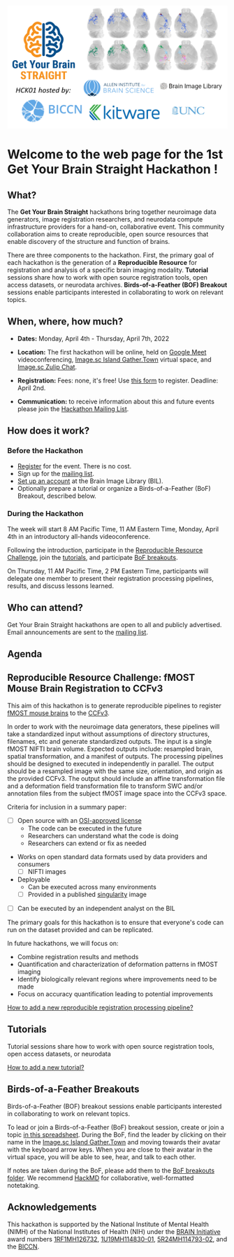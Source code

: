 <img alt="Get Your Brain Straight HCK01" src="banner.png">

# Welcome to the web page for the 1st Get Your Brain Straight Hackathon !

## What?

The **Get Your Brain Straight** hackathons bring together neuroimage data
generators, image registration researchers, and neurodata compute
infrastructure providers for a hand-on, collaborative event. This community
collaboration aims to create reproducible, open source resources that enable
discovery of the structure and function of brains.

There are three components to the hackathon.
First, the primary goal of each hackathon is the generation of a **Reproducible Resource** for registration and analysis of
a specific brain imaging modality.
**Tutorial** sessions share how to work with open source registration tools, open access datasets, or neurodata
archives.
**Birds-of-a-Feather (BOF) Breakout** sessions enable participants
interested in collaborating to work on relevant topics.

## When, where, how much?

- **Dates:** Monday, April 4th - Thursday, April 7th, 2022

- **Location:** The first hackathon will be online, held on [Google
  Meet](https://meet.google.com/) videoconferencing, [Image.sc Island Gather.Town](https://j.mp/imagesc-island) virtual space, and
  [Image.sc Zulip Chat](https://imagesc.zulipchat.com/).

- **Registration:** Fees: none, it's free! Use [this form](https://forms.gle/eJEf7yQq4UeSc1zF9) to register. Deadline: April 2nd.

- **Communication:** to receive information about this and future events please join the [Hackathon Mailing List](https://groups.google.com/g/brain_straight_hackathon_announcements).

## How does it work?

### Before the Hackathon

- [Register](https://forms.gle/eJEf7yQq4UeSc1zF9) for the event. There is no
  cost.
- Sign up for the [mailing list](https://groups.google.com/g/brain_straight_hackathon_announcements).
- [Set up an account](https://www.brainimagelibrary.org/computevisual.html) at the Brain Image Library (BIL).
- Optionally prepare a tutorial or organize a Birds-of-a-Feather (BoF) Breakout, described below.

### During the Hackathon

The week will start 8 AM Pacific Time, 11 AM Eastern Time, Monday, April 4th
in an introductory all-hands videoconference.

Following the introduction, participate in the [Reproducible Resource
Challenge](#reproducible-resource-challenge-fmost-mouse-brain-registration-to-ccfv3), join the [tutorials](#tutorials), and participate [BoF breakouts](#birds-of-a-feather-breakouts).

On Thursday, 11 AM Pacific Time, 2 PM Eastern Time, participants will delegate one member to present their registration processing pipelines, results, and discuss lessons learned.

## Who can attend?

Get Your Brain Straight hackathons are open to all and publicly advertised. Email announcements are sent to the [mailing list](https://groups.google.com/g/brain_straight_hackathon_announcements).

## Agenda

## Reproducible Resource Challenge: fMOST Mouse Brain Registration to CCFv3

This aim of this hackathon is to generate reproducible pipelines
to register [fMOST mouse
brains](https://knowledge.brain-map.org/data/K1YP17A0QIKJOMOAIS4/summary) to the [CCFv3](https://doi.org/10.1016/j.cell.2020.04.007).

In order to work with the neuroimage data generators, these pipelines will take a standardized input without assumptions of directory structures, filenames, etc and generate standardized outputs.
The input is a single fMOST NIFTI brain volume. Expected outputs include: resampled brain, spatial transformation, and a manifest of outputs.
The processing pipelines should be designed to executed in independently in parallel. The output should be a resampled image with the same size, orientation, and origin as the provided CCFv3.
The output should include an affine transformation file and a deformation field transformation file to transform SWC and/or annotation files from the subject fMOST image space into the CCFv3 space.

Criteria for inclusion in a summary paper:

- [ ] Open source with an [OSI-approved license](https://opensource.org/licenses)
  - The code can be executed in the future
  - Researchers can understand what the code is doing
  - Researchers can extend or fix as needed
- Works on open standard data formats used by data providers and consumers
  - [ ] NIFTI images
- Deployable
  - Can be executed across many environments
  - [ ] Provided in a published [singularity](https://sylabs.io/guides/2.6/user-guide/introduction.html) image
- [ ] Can be executed by an independent analyst on the BIL

The primary goals for this hackathon is to ensure that everyone's code can run on the dataset provided and can be replicated.

In future hackathons, we will focus on:

- Combine registration results and methods
- Quantification and characterization of deformation patterns in fMOST imaging
- Identify biologically relevant regions where improvements need to be made
- Focus on accuracy quantification leading to potential improvements

<a name="reproducible-resource-list"/>

[How to add a new reproducible registration processing pipeline?](./ReproducibleResource/README.md)

## Tutorials

Tutorial sessions share how to work with open source registration tools, open access datasets, or neurodata

<a name="tutorials-list"/>

<a name="how-to-add-a-tutorial"/>

[How to add a new tutorial?](./Tutorials/README.md)

## Birds-of-a-Feather Breakouts

Birds-of-a-Feather (BOF) breakout sessions enable participants
interested in collaborating to work on relevant topics.

To lead or join a Birds-of-a-Feather (BoF) breakout session, create or join a
topic [in this
spreadsheet](https://docs.google.com/spreadsheets/d/1uthoU0CbY-sN5e4neY70IsHKPPXkR21fkcamMDJtmrg/edit#gid=0).
During the BoF, find the leader by clicking on their name in the [Image.sc Island Gather.Town](https://j.mp/imagesc-island) and moving towards their avatar with the keyboard arrow keys. When you are close to their avatar in the virtual space, you will be able to see, hear, and talk to each other.

If notes are taken during the BoF, please add them to the [BoF breakouts
folder](./BoFBreakouts). We recommend [HackMD](https://hackmd.io/) for collaborative,
well-formatted notetaking.

## Acknowledgements

This hackathon is supported by the National Institute of Mental Health (NIMH) of the National Institutes of Health (NIH) under the [BRAIN Initiative](https://braininitiative.nih.gov/) award numbers [1RF1MH126732](https://projectreporter.nih.gov/project_info_description.cfm?aid=10259930), [1U19MH114830-01](https://projectreporter.nih.gov/project_info_description.cfm?aid=9416007), [5R24MH114793-02](https://reporter.nih.gov/project-details/9567623), and the [BICCN](https://biccn.org/).
